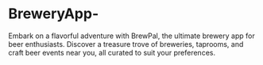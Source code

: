 # BreweryApp-
Embark on a flavorful adventure with BrewPal, the ultimate brewery app for beer enthusiasts. Discover a treasure trove of breweries, taprooms, and craft beer events near you, all curated to suit your preferences. 
